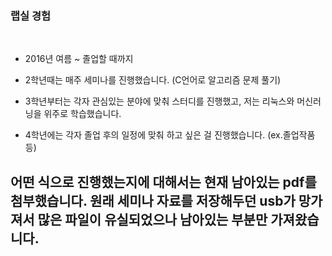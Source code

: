 ### 랩실 경험

<br>

- 2016년 여름 ~ 졸업할 때까지

- 2학년때는 매주 세미나를 진행했습니다. (C언어로 알고리즘 문제 풀기)

- 3학년부터는 각자 관심있는 분야에 맞춰 스터디를 진행했고, 저는 리눅스와 머신러닝을 위주로 학습했습니다.

- 4학년에는 각자 졸업 후의 일정에 맞춰 하고 싶은 걸 진행했습니다. (ex.졸업작품 등)


## 어떤 식으로 진행했는지에 대해서는 현재 남아있는 pdf를 첨부했습니다. 원래 세미나 자료를 저장해두던 usb가 망가져서 많은 파일이 유실되었으나 남아있는 부분만 가져왔습니다.
